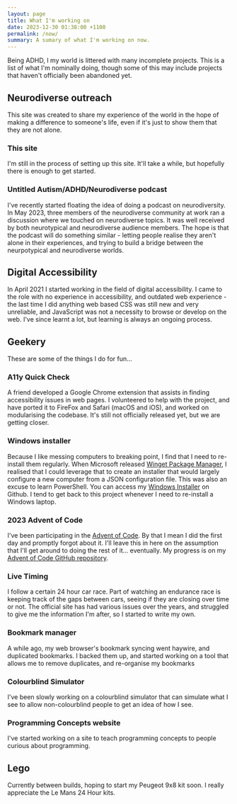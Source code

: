 ```yaml
---
layout: page
title: What I'm working on
date: 2023-12-30 01:38:00 +1100
permalink: /now/
summary: A sumary of what I'm working on now.
---
```

Being ADHD, I my world is littered with many incomplete projects. This is a list of what I'm nominally doing, though some of this may include projects that haven't officially been abandoned yet.

## Neurodiverse outreach

This site was created to share my experience of the world in the hope of making a difference to someone's life, even if it's just to show them that they are not alone. 

### This site

I'm still in the process of setting up this site. It'll take a while, but hopefully there is enough to get started.

### Untitled Autism/ADHD/Neurodiverse podcast

I've recently started floating the idea of doing a podcast on neurodiversity. In May 2023, three members of the neurodiverse community at work ran a discussion where we touched on neurodiverse topics. It was well received by both neurotypical and neurodiverse audience members. The hope is that the podcast will do something similar - letting people realise they aren't alone in their experiences, and trying to build a bridge between the neurpotypical and neurodiverse worlds.

## Digital Accessibility

In April 2021 I started working in the field of digital accessibility. I came to the role with no experience in accessibility, and outdated web experience - the last time I did anything web based CSS was still new and very unreliable, and JavaScript was not a necessity to browse or develop on the web. I've since learnt a lot, but learning is always an ongoing process.

## Geekery

These are some of the things I do for fun...

### A11y Quick Check

A friend developed a Google Chrome extension that assists in finding accessibility issues in web pages. I volunteered to help with the project, and have ported it to FireFox and Safari (macOS and iOS), and worked on modularising the codebase. It's still not officially released yet, but we are getting closer.

### Windows installer

Because I like messing computers to breaking point, I find that I need to re-install them regularly. When Microsoft released [Winget Package Manager](https://learn.microsoft.com/en-us/windows/package-manager/winget/), I realised that I could leverage that to create an installer that would largely configure a new computer from a JSON configuration file.  This was also an excuse to learn PowerShell. You can access my [Windows Installer](https://github.com/MarcusP-P/WindowsInstall) on Github. I tend to get back to this project whenever I need to re-install a Windows laptop. 

### 2023 Advent of Code

I've been participating in the [Advent of Code](https://adventofcode.com). By that I mean I did the first day and promptly forgot about it. I'll leave this in here on the assumption that I'll get around to doing the rest of it... eventually. My progress is on my [Advent of Code GitHub repository](https://github.com/MarcusP-P/AdventOfCode).

### Live Timing

I follow a certain 24 hour car race. Part of watching an endurance race is keeping track of the gaps between cars, seeing if they are closing over time or not. The official site has had various issues over the years, and struggled to give me the information I'm after, so I started to write my own.

### Bookmark manager

A while ago, my web browser's bookmark syncing went haywire, and duplicated bookmarks. I backed them up, and started working on a tool that allows me to remove duplicates, and re-organise my bookmarks

### Colourblind Simulator

I've been slowly working on a colourblind simulator that can simulate what I see to allow non-colourblind people to get an idea of how I see.

### Programming Concepts website

I've  started working on a site to teach programming concepts to people curious about programming.

## Lego
Currently between builds, hoping to start my Peugeot 9x8 kit soon. I really appreciate the Le Mans 24 Hour kits.
